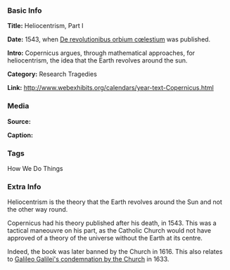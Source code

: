 ### Basic Info

**Title:** 
Heliocentrism, Part I

**Date:**
1543, when [De revolutionibus orbium cœlestium](https://www.bl.uk/collection-items/copernicus-celestial-spheres) was published.

**Intro:** 
Copernicus argues, through mathematical approaches, for heliocentrism, the idea that the Earth revolves around the sun.

**Category:** 
Research Tragedies

**Link:** 
http://www.webexhibits.org/calendars/year-text-Copernicus.html

### Media

**Source:** 

**Caption:** 

### Tags

How We Do Things

### Extra Info

Heliocentrism is the theory that the Earth revolves around the Sun and not the other way round.

Copernicus had his theory published after his death, in 1543. This was a tactical maneouvre on his part, as the Catholic Church would not have approved of a theory of the universe without the Earth at its centre.

Indeed, the book was later banned by the Church in 1616. This also relates to [Galileo Galilei's condemnation by the Church](https://www.tiki-toki.com/timeline/entry/1753034/A-History-of-Research-Ethics/#vars!panel=16443500!) in 1633.
